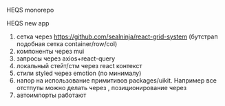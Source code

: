 HEQS monorepo


HEQS new app

1. сетка через https://github.com/sealninja/react-grid-system (бутстрап подобная сетка container/row/col)
2. компоненты через mui
3. запросы через axios+react-query
4. локальный стейт/стм через react контекст
5. стили styled через emotion (по минималу)
6. напор на использование примитивов packages/uikit. Например все отстпуты можно делать через <Spacer space={20} />, позиционирование через <Flex />
7. автоимпорты работают